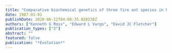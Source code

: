 ```yaml
---
title: "Comparative biochemical genetics of three fire ant species in North America, with special reference to the two social forms of Solenopsis invicta (Hymenoptera: Formicidae)"
date: 1987-01-01
publishDate: 2020-06-12T04:08:35.028238Z
authors: ["Kenneth G Ross", "Edward L Vargo", "David JC Fletcher"]
publication_types: ["2"]
abstract: ""
featured: false
publication: "*Evolution*"
---
```


